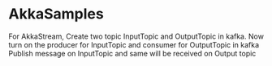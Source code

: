 # AkkaSamples
For AkkaStream, Create two topic InputTopic and OutputTopic in kafka. Now turn on the producer for InputTopic and consumer for OutputTopic in kafka
Publish message on InputTopic and same will be received on Output topic
